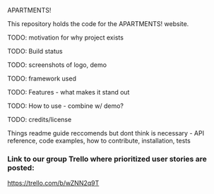 APARTMENTS!

This repository holds the code for the APARTMENTS! website.

TODO: motivation for why project exists

TODO: Build status

TODO: screenshots of logo, demo

TODO: framework used

TODO: Features - what makes it stand out

TODO: How to use - combine w/ demo?

TODO: credits/license



Things readme guide reccomends but dont think is necessary - API reference, code examples, how to contribute, installation, tests

### Link to our group Trello where prioritized user stories are posted:

https://trello.com/b/wZNN2q9T
